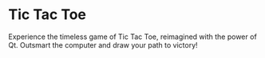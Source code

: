 # Tic Tac Toe
Experience the timeless game of Tic Tac Toe, reimagined with the power of Qt. Outsmart the computer and draw your path to victory!
